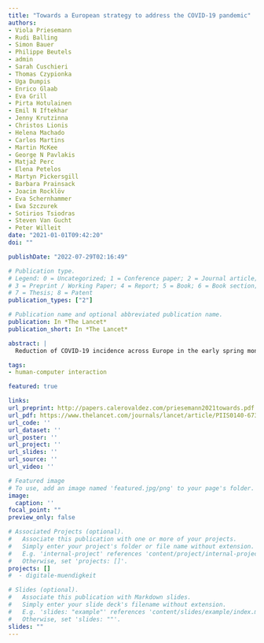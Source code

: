 ```yaml
---
title: "Towards a European strategy to address the COVID-19 pandemic"
authors:
- Viola Priesemann
- Rudi Balling
- Simon Bauer
- Philippe Beutels
- admin
- Sarah Cuschieri
- Thomas Czypionka
- Uga Dumpis
- Enrico Glaab
- Eva Grill
- Pirta Hotulainen
- Emil N Iftekhar
- Jenny Krutzinna
- Christos Lionis
- Helena Machado
- Carlos Martins
- Martin McKee
- George N Pavlakis
- Matjaž Perc
- Elena Petelos
- Martyn Pickersgill
- Barbara Prainsack
- Joacim Rocklöv
- Eva Schernhammer
- Ewa Szczurek
- Sotirios Tsiodras
- Steven Van Gucht
- Peter Willeit
date: "2021-01-01T09:42:20"
doi: ""

publishDate: "2022-07-29T02:16:49"

# Publication type.
# Legend: 0 = Uncategorized; 1 = Conference paper; 2 = Journal article;
# 3 = Preprint / Working Paper; 4 = Report; 5 = Book; 6 = Book section;
# 7 = Thesis; 8 = Patent
publication_types: ["2"]

# Publication name and optional abbreviated publication name.
publication: In *The Lancet*
publication_short: In *The Lancet*

abstract: |
  Reduction of COVID-19 incidence across Europe in the early spring months of 2021 led to substantial relaxation of restrictions in summer, despite the emergence and spread of the more transmissible SARS-CoV-2 delta variant. As expected, this relaxation led to a renewed increase in incidence. How should Europe act, what strategies should it adopt, and what specific risks should it consider moving forward? 1 These questions become even more pressing, since emerging data indicates the delta variant is more infectious and partially evades immune response. Europe needs a coherent and effective strategy before schools fully reopen and the transmission of SARS-CoV-2 further increases due to seasonality in autumn. Two opposing strategies are considered: either continue to rapidly lift restrictions, assuming the combination of past natural exposure and current vaccination coverage would allow a high incidence …

tags:
- human-computer interaction

featured: true

links:
url_preprint: http://papers.calerovaldez.com/priesemann2021towards.pdf
url_pdf: https://www.thelancet.com/journals/lancet/article/PIIS0140-6736(21)01808-0/fulltext
url_code: ''
url_dataset: ''
url_poster: ''
url_project: ''
url_slides: ''
url_source: ''
url_video: ''

# Featured image
# To use, add an image named 'featured.jpg/png' to your page's folder.
image:
  caption: ''
focal_point: ""
preview_only: false

# Associated Projects (optional).
#   Associate this publication with one or more of your projects.
#   Simply enter your project's folder or file name without extension.
#   E.g. 'internal-project' references 'content/project/internal-project/index.md'.
#   Otherwise, set 'projects: []'.
projects: []
#  - digitale-muendigkeit

# Slides (optional).
#   Associate this publication with Markdown slides.
#   Simply enter your slide deck's filename without extension.
#   E.g. 'slides: "example"' references 'content/slides/example/index.md'.
#   Otherwise, set 'slides: ""'.
slides: ""
---
```


